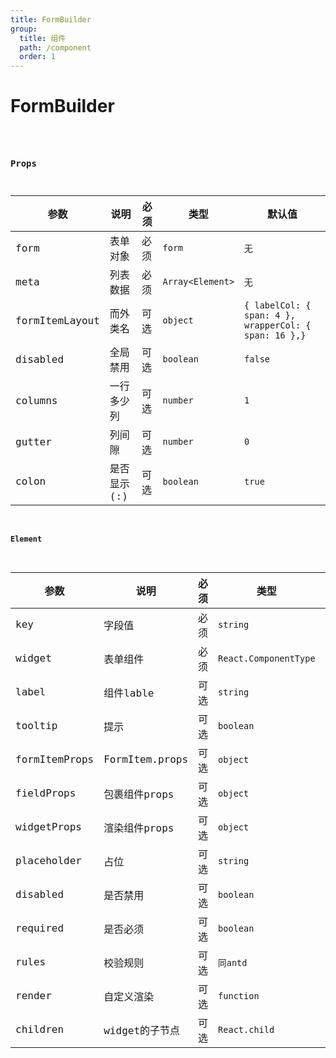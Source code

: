 ```yaml
---
title: FormBuilder
group:
  title: 组件
  path: /component
  order: 1
---
```


# FormBuilder

<code src="./demos/demo1.tsx"/>

### Props

| 参数 | 说明| 必须 | 类型 | 默认值 |
|--|--|--| -- | --|
| form | 表单对象 | 必须 | `form` | `无` |
| meta | 列表数据 | 必须 | `Array<Element>` | `无` |
| formItemLayout | 而外类名 | 可选 | `object` | `{ labelCol: { span: 4 }, wrapperCol: { span: 16 },}` |
| disabled | 全局禁用 | 可选 | `boolean` | `false` |
| columns | 一行多少列 | 可选 | `number` | `1` |
| gutter | 列间隙 | 可选 | `number` | `0` |
| colon | 是否显示(:) | 可选 | `boolean` | `true` |

#### Element

| 参数 | 说明| 必须 | 类型 | 默认值 |
|--|--|--| -- | -- |
| key | 字段值 | 必须 | `string` | `无` |
| widget | 表单组件 | 必须 | `React.ComponentType` | `无` |
| label | 组件lable | 可选 | `string` | `无` |
| tooltip | 提示 | 可选 | `boolean` | `false` |
| formItemProps | FormItem.props | 可选 | `object` | `{}` |
| fieldProps | 包裹组件props | 可选 | `object` | `{}` |
| widgetProps | 渲染组件props | 可选 | `object` | `{}` |
| placeholder | 占位 | 可选 | `string` | `无` |
| disabled | 是否禁用 | 可选 | `boolean` | `false` |
| required | 是否必须 | 可选 | `boolean` | `false` |
| rules | 校验规则 | 可选 | `同antd` | `无` |
| render | 自定义渲染 | 可选 | `function` | `无` |
| children | widget的子节点 | 可选 | `React.child` | `null` |